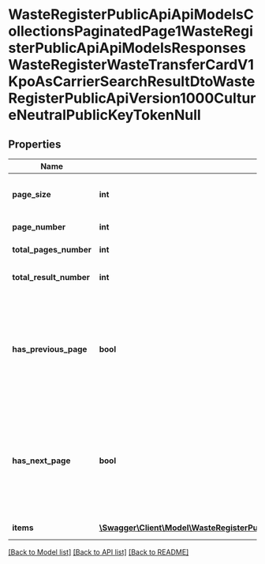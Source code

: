 # WasteRegisterPublicApiApiModelsCollectionsPaginatedPage1WasteRegisterPublicApiApiModelsResponsesWasteRegisterWasteTransferCardV1KpoAsCarrierSearchResultDtoWasteRegisterPublicApiVersion1000CultureNeutralPublicKeyTokenNull

## Properties
Name | Type | Description | Notes
------------ | ------------- | ------------- | -------------
**page_size** | **int** | Maksymalna liczba wyników na stronie | [optional] 
**page_number** | **int** | Numer strony | [optional] 
**total_pages_number** | **int** | Całkowita liczba stron | [optional] 
**total_result_number** | **int** | Całkowita liczba rekordów | [optional] 
**has_previous_page** | **bool** | Flaga ustawiana na true, jeśli istnieje strona o numerze niższym niż bieżąca, false w przeciwnym wypadku | [optional] 
**has_next_page** | **bool** | Flaga ustawiana na true, jeśli istnieje strona o numerze wyższym niż bieżąca, false w przeciwnym wypadku | [optional] 
**items** | [**\Swagger\Client\Model\WasteRegisterPublicApiApiModelsResponsesWasteRegisterWasteTransferCardV1KpoAsCarrierSearchResultDto[]**](WasteRegisterPublicApiApiModelsResponsesWasteRegisterWasteTransferCardV1KpoAsCarrierSearchResultDto.md) | Lista wyników | [optional] 

[[Back to Model list]](../README.md#documentation-for-models) [[Back to API list]](../README.md#documentation-for-api-endpoints) [[Back to README]](../README.md)


